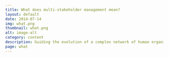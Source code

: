 ```yaml
---
title: What does multi-stakeholder management mean?
layout: default
date: 2014-07-14
img: what.png
thumbnail: what.png
alt: image-alt
category: content
description: Guiding the evolution of a complex network of human organizations.
page: what
---
```

